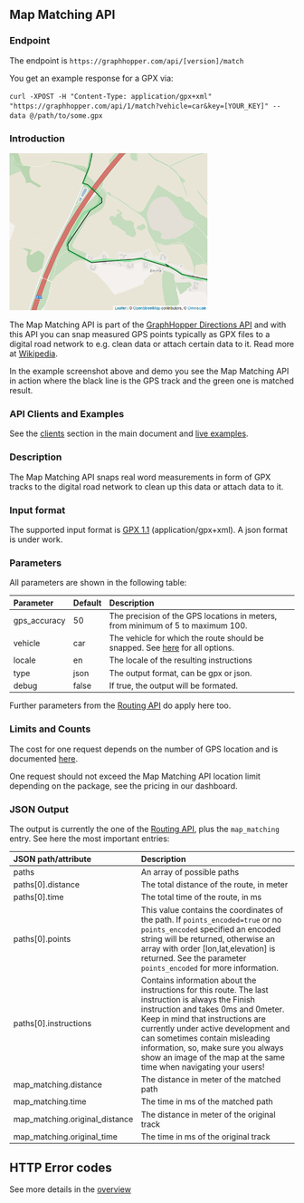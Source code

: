 ## Map Matching API

### Endpoint

The endpoint is `https://graphhopper.com/api/[version]/match`

You get an example response for a GPX via:

`curl -XPOST -H "Content-Type: application/gpx+xml" "https://graphhopper.com/api/1/match?vehicle=car&key=[YOUR_KEY]" --data @/path/to/some.gpx`

### Introduction

![Map Matching Example](./img/map-matching-example.png)

The Map Matching API is part of the [GraphHopper Directions API](https://graphhopper.com/#directions-api) and 
with this API you can snap measured GPS points typically as GPX files to a digital road network to e.g. clean 
data or attach certain data to it. Read more at [Wikipedia](https://en.wikipedia.org/wiki/Map_matching).

In the example screenshot above and demo you see the Map Matching API in action where the black line is the GPS track and
the green one is matched result.

### API Clients and Examples

See the [clients](./index.md#api-clients-and-examples) section in the main document and [live examples](https://graphhopper.com/api/1/examples/#map-matching).

### Description

The Map Matching API snaps real word measurements in form of GPX tracks 
to the digital road network to clean up this data or attach data to it.

### Input format

The supported input format is [GPX 1.1](http://www.topografix.com/GPX/1/1/) (application/gpx+xml). A json format is under work.

### Parameters

All parameters are shown in the following table:

Parameter   | Default | Description
:-----------|:--------|:-----------
gps_accuracy| 50      | The precision of the GPS locations in meters, from minimum of 5 to maximum 100.
vehicle     | car     | The vehicle for which the route should be snapped. See [here](./supported-vehicle-profiles.md) for all options.
locale      | en      | The locale of the resulting instructions
type        | json    | The output format, can be gpx or json.
debug       | false   | If true, the output will be formated.

Further parameters from the [Routing API](routing.md#parameters) do apply here too.

### Limits and Counts

The cost for one request depends on the number of GPS location and is documented [here](FAQ.md).

One request should not exceed the Map Matching API location limit depending on the package, 
see the pricing in our dashboard.

### JSON Output

The output is currently the one of the [Routing API](routing.md#output), plus the `map_matching` entry.
See here the most important entries:

JSON path/attribute        | Description
:--------------------------|:------------
paths                      | An array of possible paths
paths[0].distance          | The total distance of the route, in meter
paths[0].time              | The total time of the route, in ms
paths[0].points            | This value contains the coordinates of the path. If `points_encoded=true` or no `points_encoded` specified an encoded string will be returned, otherwise an array with order [lon,lat,elevation] is returned. See the parameter `points_encoded` for more information.
paths[0].instructions      | Contains information about the instructions for this route. The last instruction is always the Finish instruction and takes 0ms and 0meter. Keep in mind that instructions are currently under active development and can sometimes contain misleading information, so, make sure you always show an image of the map at the same time when navigating your users!
map_matching.distance      | The distance in meter of the matched path
map_matching.time          | The time in ms of the matched path
map_matching.original_distance | The distance in meter of the original track
map_matching.original_time     | The time in ms of the original track

## HTTP Error codes

See more details in the [overview](index.md#http-error-codes)

